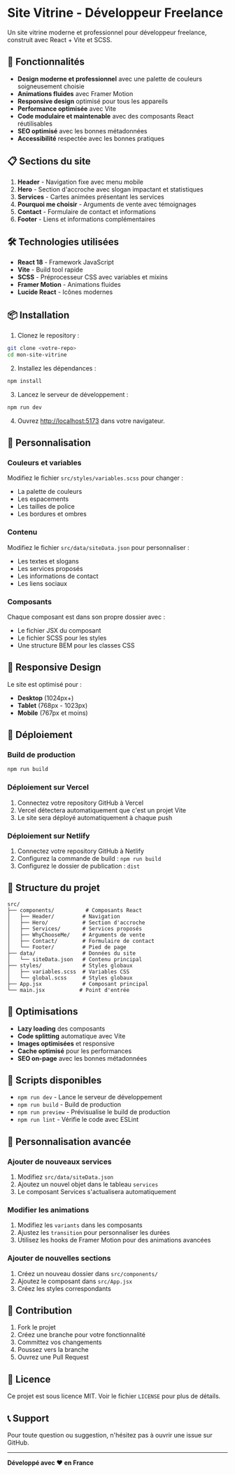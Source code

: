 # Site Vitrine - Développeur Freelance

Un site vitrine moderne et professionnel pour développeur freelance, construit avec React + Vite et SCSS.

## 🚀 Fonctionnalités

- **Design moderne et professionnel** avec une palette de couleurs soigneusement choisie
- **Animations fluides** avec Framer Motion
- **Responsive design** optimisé pour tous les appareils
- **Performance optimisée** avec Vite
- **Code modulaire et maintenable** avec des composants React réutilisables
- **SEO optimisé** avec les bonnes métadonnées
- **Accessibilité** respectée avec les bonnes pratiques

## 📋 Sections du site

1. **Header** - Navigation fixe avec menu mobile
2. **Hero** - Section d'accroche avec slogan impactant et statistiques
3. **Services** - Cartes animées présentant les services
4. **Pourquoi me choisir** - Arguments de vente avec témoignages
5. **Contact** - Formulaire de contact et informations
6. **Footer** - Liens et informations complémentaires

## 🛠️ Technologies utilisées

- **React 18** - Framework JavaScript
- **Vite** - Build tool rapide
- **SCSS** - Préprocesseur CSS avec variables et mixins
- **Framer Motion** - Animations fluides
- **Lucide React** - Icônes modernes

## 📦 Installation

1. Clonez le repository :
```bash
git clone <votre-repo>
cd mon-site-vitrine
```

2. Installez les dépendances :
```bash
npm install
```

3. Lancez le serveur de développement :
```bash
npm run dev
```

4. Ouvrez [http://localhost:5173](http://localhost:5173) dans votre navigateur.

## 🎨 Personnalisation

### Couleurs et variables

Modifiez le fichier `src/styles/variables.scss` pour changer :
- La palette de couleurs
- Les espacements
- Les tailles de police
- Les bordures et ombres

### Contenu

Modifiez le fichier `src/data/siteData.json` pour personnaliser :
- Les textes et slogans
- Les services proposés
- Les informations de contact
- Les liens sociaux

### Composants

Chaque composant est dans son propre dossier avec :
- Le fichier JSX du composant
- Le fichier SCSS pour les styles
- Une structure BEM pour les classes CSS

## 📱 Responsive Design

Le site est optimisé pour :
- **Desktop** (1024px+)
- **Tablet** (768px - 1023px)
- **Mobile** (767px et moins)

## 🚀 Déploiement

### Build de production

```bash
npm run build
```

### Déploiement sur Vercel

1. Connectez votre repository GitHub à Vercel
2. Vercel détectera automatiquement que c'est un projet Vite
3. Le site sera déployé automatiquement à chaque push

### Déploiement sur Netlify

1. Connectez votre repository GitHub à Netlify
2. Configurez la commande de build : `npm run build`
3. Configurez le dossier de publication : `dist`

## 📁 Structure du projet

```
src/
├── components/          # Composants React
│   ├── Header/         # Navigation
│   ├── Hero/           # Section d'accroche
│   ├── Services/       # Services proposés
│   ├── WhyChooseMe/    # Arguments de vente
│   ├── Contact/        # Formulaire de contact
│   └── Footer/         # Pied de page
├── data/               # Données du site
│   └── siteData.json   # Contenu principal
├── styles/             # Styles globaux
│   ├── variables.scss  # Variables CSS
│   └── global.scss     # Styles globaux
├── App.jsx             # Composant principal
└── main.jsx           # Point d'entrée
```

## 🎯 Optimisations

- **Lazy loading** des composants
- **Code splitting** automatique avec Vite
- **Images optimisées** et responsive
- **Cache optimisé** pour les performances
- **SEO on-page** avec les bonnes métadonnées

## 🔧 Scripts disponibles

- `npm run dev` - Lance le serveur de développement
- `npm run build` - Build de production
- `npm run preview` - Prévisualise le build de production
- `npm run lint` - Vérifie le code avec ESLint

## 📝 Personnalisation avancée

### Ajouter de nouveaux services

1. Modifiez `src/data/siteData.json`
2. Ajoutez un nouvel objet dans le tableau `services`
3. Le composant Services s'actualisera automatiquement

### Modifier les animations

1. Modifiez les `variants` dans les composants
2. Ajustez les `transition` pour personnaliser les durées
3. Utilisez les hooks de Framer Motion pour des animations avancées

### Ajouter de nouvelles sections

1. Créez un nouveau dossier dans `src/components/`
2. Ajoutez le composant dans `src/App.jsx`
3. Créez les styles correspondants

## 🤝 Contribution

1. Fork le projet
2. Créez une branche pour votre fonctionnalité
3. Committez vos changements
4. Poussez vers la branche
5. Ouvrez une Pull Request

## 📄 Licence

Ce projet est sous licence MIT. Voir le fichier `LICENSE` pour plus de détails.

## 📞 Support

Pour toute question ou suggestion, n'hésitez pas à ouvrir une issue sur GitHub.

---

**Développé avec ❤️ en France**

